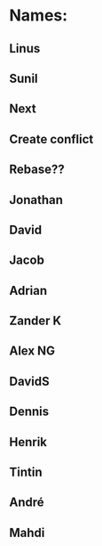 # Names:
## Linus
## Sunil
## Next
## Create conflict
## Rebase??
## Jonathan
## David
## Jacob
## Adrian
## Zander K
## Alex NG
## DavidS
## Dennis
## Henrik
## Tintin
## André
## Mahdi

